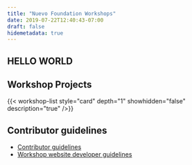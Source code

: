 ```yaml
---
title: "Nuevo Foundation Workshops"
date: 2019-07-22T12:40:43-07:00
draft: false
hidemetadata: true
---
```


## HELLO WORLD

## Workshop Projects
{{< workshop-list style="card" depth="1" showhidden="false" description="true"  />}}

## Contributor guidelines

- [Contributor guidelines](guidelines/)
- [Workshop website developer guidelines](guidelines/web-developer)
